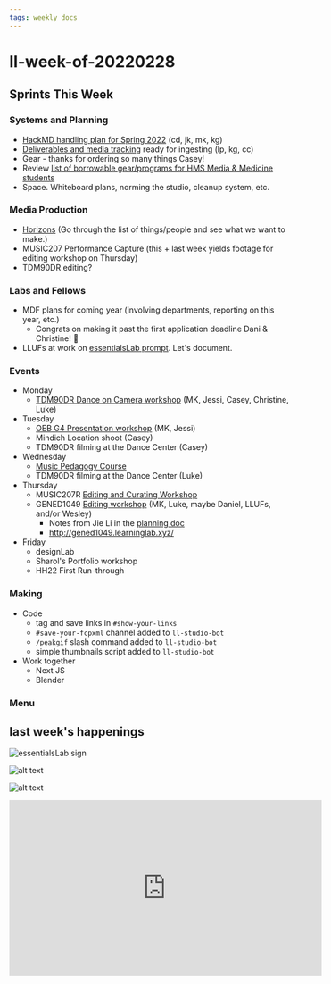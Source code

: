 ```yaml
---
tags: weekly docs
---
```


# ll-week-of-20220228

## Sprints This Week

### Systems and Planning

* [HackMD handling plan for Spring 2022](/SF2ew1_3QQ2bTFhSO0GFGQ) (cd, jk, mk, kg)
* [Deliverables and media tracking](https://hackmd.io/of1_XQW4SFGD3X5HweSKfw?edit) ready for ingesting (lp, kg, cc)
* Gear - thanks for ordering so many things Casey!
* Review [list of borrowable gear/programs for HMS Media & Medicine students](https://docs.google.com/document/d/1rmRDZrjH1rJqKfKmdU5UdELG-cKx9Sb9edXJe3GG6AQ/edit)
* Space. Whiteboard plans, norming the studio, cleanup system, etc.

### Media Production

* [Horizons](https://hackmd.io/@ll-21-22/r1eVukX15/%2FfAUejH1kTsmhGYHzhp2kNg) (Go through the list of things/people and see what we want to make.)
* MUSIC207 Performance Capture (this + last week yields footage for editing workshop on Thursday)
* TDM90DR editing?

### Labs and Fellows
* MDF plans for coming year (involving departments, reporting on this year, etc.)
    * Congrats on making it past the first application deadline Dani & Christine! :tada: 
* LLUFs at work on [essentialsLab prompt](/SUysK0EBRxSPY-RzPocIqQ). Let's document.


### Events
- Monday
    - [TDM90DR Dance on Camera workshop](https://hackmd.io/-_WTTuDDRh-AIxP9oW-XLA) (MK, Jessi, Casey, Christine, Luke)
-  Tuesday
    - [OEB G4 Presentation workshop](https://hackmd.io/xWuJBZZZQYuw0MLeajI1WA?edit) (MK, Jessi)
    - Mindich Location shoot (Casey)
    - TDM90DR filming at the Dance Center (Casey)
- Wednesday
    - [Music Pedagogy Course](https://hackmd.io/5IzoXJ1oQBa9yPMDmDyeoA?view)
    - TDM90DR filming at the Dance Center (Luke)
- Thursday
    - MUSIC207R [Editing and Curating Workshop](https://hackmd.io/5yYkW42RRfGYs0me5GUqCg?view)
    - GENED1049 [Editing workshop](https://hackmd.io/bRmPeCzPRourR7RUsX-4Qw) (MK, Luke, maybe Daniel, LLUFs, and/or Wesley)
        - Notes from Jie Li in the [planning doc](https://hackmd.io/bRmPeCzPRourR7RUsX-4Qw)
        - http://gened1049.learninglab.xyz/
- Friday
    - designLab
    - Sharol's Portfolio workshop
    - HH22 First Run-through
    
### Making
* Code
    * tag and save links in `#show-your-links`
    * `#save-your-fcpxml` channel added to `ll-studio-bot`
    * `/peakgif` slash command added to `ll-studio-bot`
    * simple thumbnails script added to `ll-studio-bot`
* Work together
    * Next JS
    * Blender


### Menu








## last week's happenings

![essentialsLab sign](https://files.slack.com/files-pri/T0HTW3H0V-F033G0UACLF/essentials-lab-on-white.jpg?pub_secret=819356110b)

![alt text](https://files.slack.com/files-pri/T0HTW3H0V-F033BN2NE07/vogue-02_540.gif?pub_secret=0d2dbb9a8b)

![alt text](https://files.slack.com/files-pri/T0HTW3H0V-F033WPWLU74/jessi-gift-shop.jpg?pub_secret=9a4f8b20b9)

<iframe width="560" height="315" src="https://www.youtube.com/embed/oU6WAHDaJFc" title="YouTube video player" frameborder="0" allow="accelerometer; autoplay; clipboard-write; encrypted-media; gyroscope; picture-in-picture" allowfullscreen></iframe>
